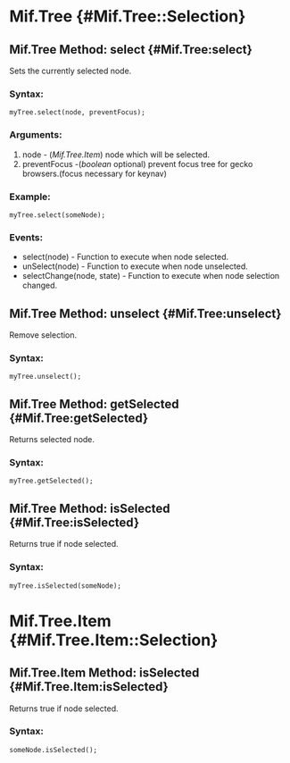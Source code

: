 Mif.Tree {#Mif.Tree::Selection}
===============================
	
Mif.Tree Method: select {#Mif.Tree:select}
------------------------------------------

Sets the currently selected node. 

### Syntax:

	myTree.select(node, preventFocus);
	

### Arguments:

1. node - (*Mif.Tree.Item*) node which will be selected.
2. preventFocus -(*boolean* optional) prevent focus tree for gecko browsers.(focus necessary for keynav)

### Example: 

	myTree.select(someNode);

### Events:

* select(node)              - Function to execute when node selected.
* unSelect(node)            - Function to execute when node unselected.
* selectChange(node, state) - Function to execute when node selection changed.
	
Mif.Tree Method: unselect {#Mif.Tree:unselect}
----------------------------------------------

Remove selection. 

### Syntax:

	myTree.unselect();
	


Mif.Tree Method: getSelected {#Mif.Tree:getSelected}
----------------------------------------------------

Returns selected node. 

### Syntax:

	myTree.getSelected();

	
Mif.Tree Method: isSelected {#Mif.Tree:isSelected}
--------------------------------------------------

Returns true if node selected. 

### Syntax:

	myTree.isSelected(someNode);


	
Mif.Tree.Item {#Mif.Tree.Item::Selection}
=========================================
	
Mif.Tree.Item Method: isSelected {#Mif.Tree.Item:isSelected}
------------------------------------------------------------

Returns true if node selected. 

### Syntax:

	someNode.isSelected();


